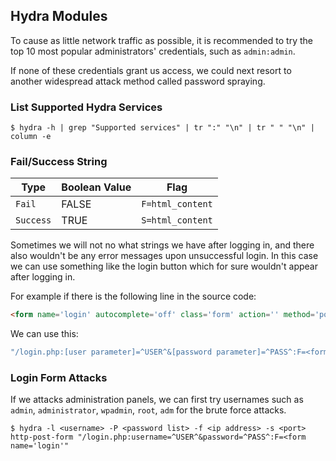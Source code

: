 ## Hydra Modules

To cause as little network traffic as possible, it is recommended to try the top 10 most popular administrators' credentials, such as `admin:admin`.

If none of these credentials grant us access, we could next resort to another widespread attack method called password spraying.

### List Supported Hydra Services
```shell-session
$ hydra -h | grep "Supported services" | tr ":" "\n" | tr " " "\n" | column -e
```

### Fail/Success String
|**Type**|**Boolean Value**|**Flag**|
|---|---|---|
|`Fail`|FALSE|`F=html_content`|
|`Success`|TRUE|`S=html_content`|

Sometimes we will not no what strings we have after logging in, and there also wouldn't be any error messages upon unsuccessful login. In this case we can use something like the login button which for sure wouldn't appear after logging in.

For example if there is the following line in the source code:
```html
<form name='login' autocomplete='off' class='form' action='' method='post'>
```

We can use this:
```bash
"/login.php:[user parameter]=^USER^&[password parameter]=^PASS^:F=<form name='login'"
```

### Login Form Attacks

If we attacks administration panels, we can first try usernames such as `admin`, `administrator`, `wpadmin`, `root`, `adm` for the brute force attacks.

```shell-session
$ hydra -l <username> -P <password list> -f <ip address> -s <port> http-post-form "/login.php:username=^USER^&password=^PASS^:F=<form name='login'"
```

